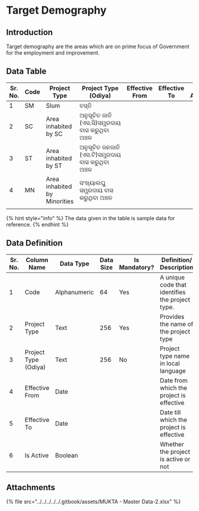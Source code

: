 # Target Demography

## Introduction

Target demography are the areas which are on prime focus of Government for the employment and improvement.

## Data Table

<table><thead><tr><th width="101">Sr. No.</th><th width="79">Code</th><th>Project Type</th><th>Project Type (Odiya)</th><th>Effective From</th><th>Effective To</th><th>Is Active</th></tr></thead><tbody><tr><td>1</td><td>SM</td><td>Slum</td><td>ବସ୍ତି</td><td></td><td></td><td></td></tr><tr><td>2</td><td>SC</td><td>Area inhabited by SC</td><td>ଅନୁସୂଚିତ ଜାତି (ଏସ.ସି)ସମ୍ପ୍ରଦାୟ ବାସ କରୁଥିବା ଅଞ୍ଚଳ</td><td></td><td></td><td></td></tr><tr><td>3</td><td>ST</td><td>Area inhabited by ST</td><td>ଅନୁସୂଚିତ ଜନଜାତି (ଏସ.ଟି)ସମ୍ପ୍ରଦାୟ ବାସ କରୁଥିବା ଅଞ୍ଚଳ</td><td></td><td></td><td></td></tr><tr><td>4</td><td>MN</td><td>Area inhabited by Minorities</td><td>ସଂଖ୍ୟାଲଘୁ ସମ୍ପ୍ରଦାୟ ବାସ କରୁଥିବା ଅଞ୍ଚଳ</td><td></td><td></td><td></td></tr><tr><td></td><td></td><td></td><td></td><td></td><td></td><td></td></tr></tbody></table>

{% hint style="info" %}
The data given in the table is sample data for reference.
{% endhint %}

## Data Definition

<table><thead><tr><th width="97">Sr. No.</th><th>Column Name</th><th>Data Type</th><th>Data Size</th><th>Is Mandatory?</th><th>Definition/ Description</th></tr></thead><tbody><tr><td>1</td><td>Code</td><td>Alphanumeric</td><td>64</td><td>Yes</td><td>A unique code that identifies the project type.</td></tr><tr><td>2</td><td>Project Type</td><td>Text</td><td>256</td><td>Yes</td><td>Provides the name of the project type </td></tr><tr><td>3</td><td>Project Type (Odiya)</td><td>Text</td><td>256</td><td>No</td><td>Project type name in local language</td></tr><tr><td>4</td><td>Effective From</td><td>Date</td><td></td><td></td><td>Date from which the project is effective</td></tr><tr><td>5</td><td>Effective To</td><td>Date</td><td></td><td></td><td>Date till which the project is effective</td></tr><tr><td>6</td><td>Is Active</td><td>Boolean</td><td></td><td></td><td>Whether the project is active or not</td></tr></tbody></table>

## Attachments

{% file src="../../../../../.gitbook/assets/MUKTA - Master Data-2.xlsx" %}
